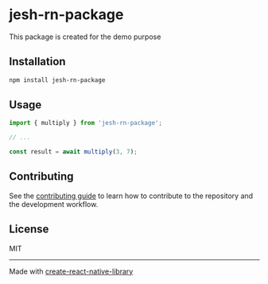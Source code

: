 # jesh-rn-package

This package is created for the demo purpose

## Installation

```sh
npm install jesh-rn-package
```

## Usage


```js
import { multiply } from 'jesh-rn-package';

// ...

const result = await multiply(3, 7);
```


## Contributing

See the [contributing guide](CONTRIBUTING.md) to learn how to contribute to the repository and the development workflow.

## License

MIT

---

Made with [create-react-native-library](https://github.com/callstack/react-native-builder-bob)
